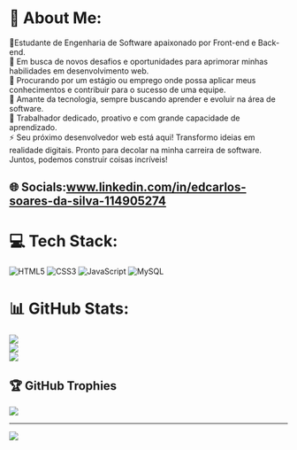 # 💫 About Me:
🔭Estudante de Engenharia de Software apaixonado por Front-end e Back-end.<br>👯 Em busca de novos desafios e oportunidades para aprimorar minhas habilidades em desenvolvimento web.<br>🤝 Procurando por um estágio ou emprego onde possa aplicar meus conhecimentos e contribuir para o sucesso de uma equipe.<br>🌱 Amante da tecnologia, sempre buscando aprender e evoluir na área de software.<br>💬 Trabalhador dedicado, proativo e com grande capacidade de aprendizado.<br>⚡ Seu próximo desenvolvedor web está aqui! Transformo ideias em realidade digitais. Pronto para decolar na minha carreira de software. Juntos, podemos construir coisas incríveis!


## 🌐 Socials:www.linkedin.com/in/edcarlos-soares-da-silva-114905274
 

# 💻 Tech Stack:
![HTML5](https://img.shields.io/badge/html5-%23E34F26.svg?style=flat&logo=html5&logoColor=white) ![CSS3](https://img.shields.io/badge/css3-%231572B6.svg?style=flat&logo=css3&logoColor=white) ![JavaScript](https://img.shields.io/badge/javascript-%23323330.svg?style=flat&logo=javascript&logoColor=%23F7DF1E) ![MySQL](https://img.shields.io/badge/mysql-%2300000f.svg?style=flat&logo=mysql&logoColor=white)
# 📊 GitHub Stats:
![](https://github-readme-stats.vercel.app/api?username=DevEdcarlos062&theme=dracula&hide_border=false&include_all_commits=false&count_private=false)<br/>
![](https://github-readme-streak-stats.herokuapp.com/?user=DevEdcarlos062&theme=dracula&hide_border=false)<br/>
![](https://github-readme-stats.vercel.app/api/top-langs/?username=DevEdcarlos062&theme=dracula&hide_border=false&include_all_commits=false&count_private=false&layout=compact)

## 🏆 GitHub Trophies
![](https://github-profile-trophy.vercel.app/?username=DevEdcarlos062&theme=monokai&no-frame=false&no-bg=true&margin-w=4)

---
[![](https://visitcount.itsvg.in/api?id=DevEdcarlos062&icon=0&color=0)](https://visitcount.itsvg.in)

<!-- Proudly created with GPRM ( https://gprm.itsvg.in ) -->
